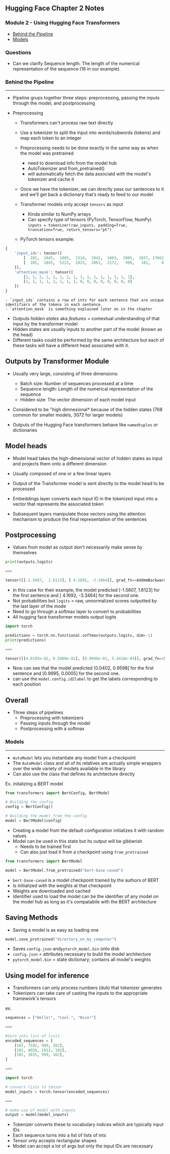 ## Hugging Face Chapter 2 Notes

### Module 2 - Using Hugging Face Transformers

- [Behind the Pipeline](#behind-the-pipeline)
- [Models](#models)

### Questions
- Can we clarify Sequence length: The length of the numerical representation of the sequence (16 in our example).

### Behind the Pipeline
---
- Pipeline grups together three steps: preprocessing, passing the inputs through the model, and postprocessing

- Preprocessing
    - Transformers can't process raw text directly
    - Use a tokenizer to split the input into words/subwords (tokens) and map each token to an integer
    - Preprocessing needs to be done exactly in the same way as when the model was pretrained
        - need to download info from the model hub
        - AutoTokenizer and from_pretrained()
        - will automatically fetch the data associatd with the model's tokenizer and cache it
    - Once we have the tokenizer, we can directly pass our sentences to it and we’ll get back a dictionary that’s ready to feed to our model

    - Transformer models only accept `tensors` as input
        - Kinda similar to NumPy arrays
        - Can specify type of tensors (PyTorch, TensorFlow, NumPy) `inputs = tokenizer(raw_inputs, padding=True, truncation=True, return_tensors="pt")`
    
    - PyTorch tensors example:

```python
{
    'input_ids': tensor([
        [  101,  1045,  1005,  2310,  2042,  3403,  2005,  1037, 17662, 12172, 2607,  2026,  2878,  2166,  1012,   102],
        [  101,  1045,  5223,  2023,  2061,  2172,   999,   102,     0,     0,     0,     0,     0,     0,     0,     0]
    ]), 
    'attention_mask': tensor([
        [1, 1, 1, 1, 1, 1, 1, 1, 1, 1, 1, 1, 1, 1, 1, 1],
        [1, 1, 1, 1, 1, 1, 1, 1, 0, 0, 0, 0, 0, 0, 0, 0]
    ])
}
```

    - `input_ids` contains a row of ints for each sentence that are unique identifiers of the tokens in each sentence.
    - `attention_mask` is something explained later on in the chapter

- Outputs *hidden states* aka *features* = contextual understanding of that input by the transformer model
- Hidden states are usually inputs to another part of the model (known as the head)
- Different tasks could be performed by the same architecture but each of these tasks will have a different head associated with it.

**Outputs by Transformer Module**
---
- Usually very large, consisting of three dimensions:
    - Batch size: Number of sequences processed at a time
    - Sequence length: Length of the numerical representation of the sequence
    - Hidden size: The vector dimension of each model input

- Considered to be "high dimnesional* because of the hidden states (768 common for smaller models, 3072 for larger models)
- Outputs of the Hugging Face transformers behave like `namedtuples` or dictionaries

**Model heads**
---
- Model head takes the high-dimensional vector of hidden states as input and projects them onto a different dimension
- Usually composed of one or a few linear layers
- Output of the Transformer model is sent directly to the model head to be processed

- Embeddings layer converts each input ID in the tokenized input into a vector that represents the associated token
- Subsequent layers manipulate those vectors using the attention mechanism to produce the final representation of the sentences

**Postprocessing**
---
- Values from model as output don't necessarily make sense by themselves

```python
print(outputs.logits)

==>

tensor([[-1.5607,  1.6123], [ 4.1692, -3.3464]], grad_fn=<AddmmBackward>)

```
- In this case for their example, the model predicted [-1.5607, 1.6123] for the first sentence and [ 4.1692, -3.3464] for the second one.
- Not probabilities but `logits` = raw, unnormalized scores outputted by the last layer of the mode
- Need to go through a softmax layer to convert to probabilities
- All hugging face transformer models output logits

```python
import torch

predictions = torch.nn.functional.softmax(outputs.logits, dim=-1)
print(predictions)

==>

tensor([[4.0195e-02, 9.5980e-01], [9.9946e-01, 5.4418e-04]], grad_fn=<SoftmaxBackward>)
```

- Now can see that the model predicted [0.0402, 0.9598] for the first sentence and [0.9995, 0.0005] for the second one.
- can use the `model.config.id2label` to get the labels corresponding to each position

**Overall**
---
- Three steps of pipelines
    - Preprocessing with tokenizers
    - Passing inputs through the model
    - Postprocessing with a softmax

### Models
---
- `AutoModel` lets you instantiate any model from a checkpoint
- The `AutoModel` class and all of its relatives are actually simple wrappers over the wide variety of models available in the library
- Can also use the class that defines its architecture directly

Ex. initalizing a BERT model
```python
from transformers import BertConfig, BertModel

# Building the config
config = BertConfig()

# Building the model from the config
model = BertModel(config)
```
- Creating a model from the default configuration initializes it with random values
- Model can be used in this state but its output will be gibberish
    - Needs to be trained first
    - Can also just load it from a checkpoint using `from_pretrained`

```python
from transformers import BertModel

model = BertModel.from_pretrained("bert-base-cased")
```
- `bert-base-cased` is a model checkpoint trained by the authors of BERT
- Is initialized with the weights at that checkpoint
- Weights are downloaded and cached
- Identifier used to load the model can be the identifier of any model on the model hub as long as it's compatabile with the BERT architecture


**Saving Methods**
---
- Saving a model is as easy as loading one

```python
model.save_pretrained("directory_on_my_computer")
```
- Saves `config.json` and`pytorch_model.bin` onto disk
- `config.json` = attributes necessary to build the model architecture
- `pytorch_model.bin` = state dictionary; contains all model's weights

**Using model for inference**
---
- Transformers can only process numbers (duh) that tokenizer generates
- Tokenizers can take care of casting the inputs to the appropriate framework's tensors

ex.
```python
sequences = ["Hello!", "Cool.", "Nice!"]

==> 

#turn into list of lists
encoded_sequences = [
    [101, 7592, 999, 102],
    [101, 4658, 1012, 102],
    [101, 3835, 999, 102],
]

==>

import torch

# convert lists to tensor
model_inputs = torch.tensor(encoded_sequences)

==>

# make use of model with inputs
output = model(model_inputs)
```

- Tokenizer converts these to vocabulary indices which are typically input IDs
- Each sequence turns into a list of lists of ints
- Tensor only accepts rectangular shapes
- Model can accept a lot of args but only the input IDs are necessary
